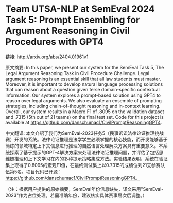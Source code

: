 # Team UTSA-NLP at SemEval 2024 Task 5: Prompt Ensembling for Argument Reasoning in Civil Procedures with GPT4

链接: http://arxiv.org/abs/2404.01961v1

原文摘要:
In this paper, we present our system for the SemEval Task 5, The Legal
Argument Reasoning Task in Civil Procedure Challenge. Legal argument reasoning
is an essential skill that all law students must master. Moreover, it is
important to develop natural language processing solutions that can reason
about a question given terse domain-specific contextual information. Our system
explores a prompt-based solution using GPT4 to reason over legal arguments. We
also evaluate an ensemble of prompting strategies, including chain-of-thought
reasoning and in-context learning. Overall, our system results in a Macro F1 of
.8095 on the validation dataset and .7315 (5th out of 21 teams) on the final
test set. Code for this project is available at
https://github.com/danschumac1/CivilPromptReasoningGPT4.

中文翻译:
本文介绍了我们为SemEval-2023任务5（民事诉讼法律论证推理挑战赛）开发的系统。法律论证推理是法学学生必须掌握的核心技能，而开发能够基于简练的领域特定上下文信息进行推理的自然语言处理解决方案具有重要意义。本系统探索了基于提示的GPT-4解决方案来处理法律论证推理问题，并评估了包括思维链推理和上下文学习在内的多种提示策略集成方法。实验结果表明，系统在验证集上取得了0.8095的宏观F1值，在最终测试集上以0.7315的成绩位列21支参赛队伍第5名。项目代码已开源：https://github.com/danschumac1/CivilPromptReasoningGPT4。

（注：根据用户提供的原始摘要，SemEval年份信息缺失，译文采用"SemEval-2023"作为占位处理。若需准确年份，建议核实具体赛事届次后调整。）
